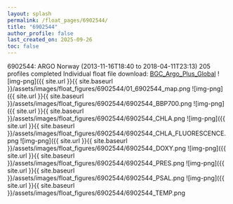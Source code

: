 ```yaml
---
layout: splash
permalink: /float_pages/6902544/
title: "6902544"
author_profile: false
last_created_on: 2025-09-26
toc: false
---
```

 
6902544: ARGO Norway (2013-11-16T18:40 to 2018-04-11T23:13)
205 profiles completed
Individual float file download: [BGC_Argo_Plus_Global](https://ftp.soest.hawaii.edu/bgc_argo_plus/Individual_Floats/outliers_removed/6902544_Sprof_processed.nc)
![img-png]({{ site.url }}{{ site.baseurl }}/assets/images/float_figures/6902544/01_6902544_map.png
![img-png]({{ site.url }}{{ site.baseurl }}/assets/images/float_figures/6902544/6902544_BBP700.png
![img-png]({{ site.url }}{{ site.baseurl }}/assets/images/float_figures/6902544/6902544_CHLA.png
![img-png]({{ site.url }}{{ site.baseurl }}/assets/images/float_figures/6902544/6902544_CHLA_FLUORESCENCE.png
![img-png]({{ site.url }}{{ site.baseurl }}/assets/images/float_figures/6902544/6902544_DOXY.png
![img-png]({{ site.url }}{{ site.baseurl }}/assets/images/float_figures/6902544/6902544_PRES.png
![img-png]({{ site.url }}{{ site.baseurl }}/assets/images/float_figures/6902544/6902544_PSAL.png
![img-png]({{ site.url }}{{ site.baseurl }}/assets/images/float_figures/6902544/6902544_TEMP.png

